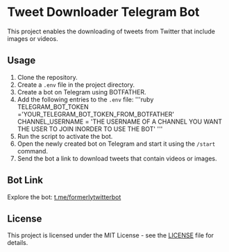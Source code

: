 # Tweet Downloader Telegram Bot

This project enables the downloading of tweets from Twitter that include images or videos.

## Usage

1. Clone the repository.
2. Create a `.env` file in the project directory.
3. Create a bot on Telegram using BOTFATHER.
4. Add the following entries to the `.env` file:
'''ruby
TELEGRAM_BOT_TOKEN ='YOUR_TELEGRAM_BOT_TOKEN_FROM_BOTFATHER'
CHANNEL_USERNAME = 'THE USERNAME OF A CHANNEL YOU WANT THE USER TO JOIN INORDER TO USE THE BOT'
'''
5. Run the script to activate the bot.
6. Open the newly created bot on Telegram and start it using the `/start` command.
7. Send the bot a link to download tweets that contain videos or images.

## Bot Link

Explore the bot: [t.me/formerlytwitterbot](https://t.me/formerlytwitterbot)

## License

This project is licensed under the MIT License - see the [LICENSE](LICENSE) file for details.
